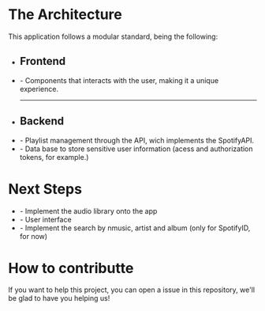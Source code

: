 <h1>The Architecture</h1>

<p>This application follows a modular standard, being the following: </p>

<ul>
<li><h2>Frontend</h2>
<li>- Components that interacts with the user, making it a unique experience.</li>
</li>

<hr>

<li><h2>Backend</h2>
<li>- Playlist management through the API, wich implements the SpotifyAPI.</li>
<li>- Data base to store sensitive user information (acess and authorization tokens, for example.)</li>

</ul>

<h1>Next Steps</h1>

<ul>
<li>- Implement the audio library onto the app</li>
<li>- User interface</li>
<li>- Implement the search by nmusic, artist and album (only for SpotifyID, for now)</li>
</ul>

<h1>How to contributte</h1>

<p>If you want to help this project, you can open a issue in this repository, we'll be glad to have you helping us!</p>